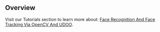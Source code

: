## Overview

Visit our Tutorials section to learn more about: [Face Recognition And Face Tracking Via OpenCV And UDOO](/tutorial/face-recognition-face-tracking-via-opencv-udoo/).
